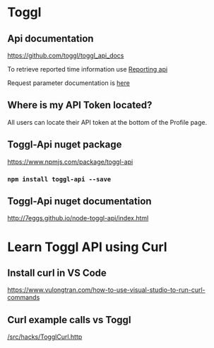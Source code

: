 # Toggl
## Api documentation
https://github.com/toggl/toggl_api_docs

To retrieve reported time information use [Reporting api](https://github.com/toggl/toggl_api_docs/blob/master/reports.md)

Request parameter documentation is [here](https://github.com/toggl/toggl_api_docs/blob/master/reports.md#request-parameters)

## Where is my API Token located?
All users can locate their API token at the bottom of the Profile page. 

## Toggl-Api nuget package
https://www.npmjs.com/package/toggl-api

### `npm install toggl-api --save`


## Toggl-Api nuget documentation
http://7eggs.github.io/node-toggl-api/index.html

# Learn Toggl API using Curl

## Install curl in VS Code
https://www.vulongtran.com/how-to-use-visual-studio-to-run-curl-commands

## Curl example calls vs Toggl
[/src/hacks/TogglCurl.http](/src/hacks/TogglCurl.http) 



